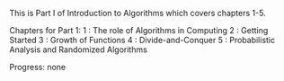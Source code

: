 This is Part I of Introduction to Algorithms which covers chapters 1-5. 

Chapters for Part 1:
1 : The role of Algorithms in Computing
2 : Getting Started
3 : Growth of Functions
4 : Divide-and-Conquer
5 : Probabilistic Analysis and Randomized Algorithms

Progress: none
